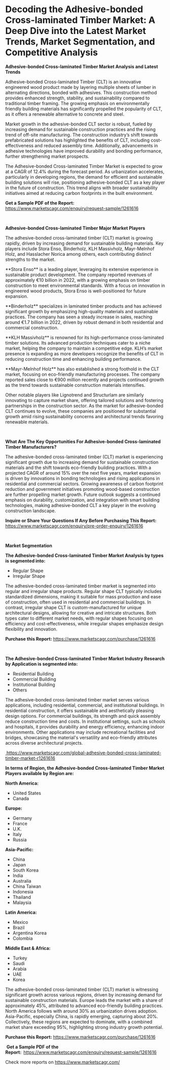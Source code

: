 <p><h1>Decoding the Adhesive-bonded Cross-laminated Timber Market: A Deep Dive into the Latest Market Trends, Market Segmentation, and Competitive Analysis</h1></p><p><strong>Adhesive-bonded Cross-laminated Timber Market Analysis and Latest Trends</strong></p>
<p><p>Adhesive-bonded Cross-laminated Timber (CLT) is an innovative engineered wood product made by layering multiple sheets of lumber in alternating directions, bonded with adhesives. This construction method provides enhanced strength, stability, and sustainability compared to traditional timber framing. The growing emphasis on environmentally friendly building materials has significantly propelled the popularity of CLT, as it offers a renewable alternative to concrete and steel.</p><p>Market growth in the adhesive-bonded CLT sector is robust, fueled by increasing demand for sustainable construction practices and the rising trend of off-site manufacturing. The construction industry’s shift towards prefabricated solutions has highlighted the benefits of CLT, including cost-effectiveness and reduced assembly time. Additionally, advancements in adhesive technologies have improved durability and bonding performance, further strengthening market prospects.</p><p>The Adhesive-bonded Cross-laminated Timber Market is expected to grow at a CAGR of 12.4% during the forecast period. As urbanization accelerates, particularly in developing regions, the demand for efficient and sustainable building solutions will rise, positioning adhesive-bonded CLT as a key player in the future of construction. This trend aligns with broader sustainability initiatives aimed at reducing carbon footprints in the built environment.</p></p>
<p><strong>Get a Sample PDF of the Report:&nbsp;</strong> <a href="https://www.marketscagr.com/enquiry/request-sample/1261616?utm_campaign=3534&utm_medium=2&utm_source=Github&utm_content=ia&utm_term=03042025&utm_id=adhesive-bonded-cross-laminated-timber">https://www.marketscagr.com/enquiry/request-sample/1261616</a></p>
<p>&nbsp;</p>
<p><strong>Adhesive-bonded Cross-laminated Timber Major Market Players</strong></p>
<p><p>The adhesive-bonded cross-laminated timber (CLT) market is growing rapidly, driven by increasing demand for sustainable building materials. Key players include Stora Enso, Binderholz, KLH Massivholz, Mayr-Melnhof Holz, and Hasslacher Norica among others, each contributing distinct strengths to the market.</p><p>**Stora Enso** is a leading player, leveraging its extensive experience in sustainable product development. The company reported revenues of approximately €10 billion in 2022, with a growing emphasis on timber construction to meet environmental standards. With a focus on innovation in engineered wood products, Stora Enso is well-positioned for future expansion.</p><p>**Binderholz** specializes in laminated timber products and has achieved significant growth by emphasizing high-quality materials and sustainable practices. The company has seen a steady increase in sales, reaching around €1.7 billion in 2022, driven by robust demand in both residential and commercial construction.</p><p>**KLH Massivholz** is renowned for its high-performance cross-laminated timber solutions. Its advanced production techniques cater to a niche market, helping the company to maintain a competitive edge. KLH’s market presence is expanding as more developers recognize the benefits of CLT in reducing construction time and enhancing building performance.</p><p>**Mayr-Melnhof Holz** has also established a strong foothold in the CLT market, focusing on eco-friendly manufacturing processes. The company reported sales close to €900 million recently and projects continued growth as the trend towards sustainable construction materials intensifies.</p><p>Other notable players like Lignotrend and Structurlam are similarly innovating to capture market share, offering tailored solutions and fostering partnerships in the construction sector. As the market for adhesive-bonded CLT continues to evolve, these companies are positioned for substantial growth amid rising sustainability concerns and architectural trends favoring renewable materials.</p></p>
<p>&nbsp;</p>
<p><strong>What Are The Key Opportunities For Adhesive-bonded Cross-laminated Timber Manufacturers?</strong></p>
<p><p>The adhesive-bonded cross-laminated timber (CLT) market is experiencing significant growth due to increasing demand for sustainable construction materials and the shift towards eco-friendly building practices. With a projected CAGR of around 15% over the next five years, market expansion is driven by innovations in bonding technologies and rising applications in residential and commercial sectors. Growing awareness of carbon footprint reduction and government initiatives promoting wood-based construction are further propelling market growth. Future outlook suggests a continued emphasis on durability, customization, and integration with smart building technologies, making adhesive-bonded CLT a key player in the evolving construction landscape.</p></p>
<p><strong>Inquire or Share Your Questions If Any Before Purchasing This Report:</strong> <a href="https://www.marketscagr.com/enquiry/pre-order-enquiry/1261616?utm_campaign=3534&utm_medium=2&utm_source=Github&utm_content=ia&utm_term=03042025&utm_id=adhesive-bonded-cross-laminated-timber">https://www.marketscagr.com/enquiry/pre-order-enquiry/1261616</a></p>
<p>&nbsp;</p>
<p><strong>Market Segmentation</strong></p>
<p><strong>The Adhesive-bonded Cross-laminated Timber Market Analysis by types is segmented into:</strong></p>
<p><ul><li>Regular Shape</li><li>Irregular Shape</li></ul></p>
<p><p>The adhesive-bonded cross-laminated timber market is segmented into regular and irregular shape products. Regular shape CLT typically includes standardized dimensions, making it suitable for mass production and ease of construction, often used in residential and commercial buildings. In contrast, irregular shape CLT is custom-manufactured for unique architectural designs, allowing for creative and intricate structures. Both types cater to different market needs, with regular shapes focusing on efficiency and cost-effectiveness, while irregular shapes emphasize design flexibility and innovation.</p></p>
<p><strong>Purchase this Report:&nbsp;</strong><a href="https://www.marketscagr.com/purchase/1261616?utm_campaign=3534&utm_medium=2&utm_source=Github&utm_content=ia&utm_term=03042025&utm_id=adhesive-bonded-cross-laminated-timber">https://www.marketscagr.com/purchase/1261616</a></p>
<p>&nbsp;</p>
<p><strong>The Adhesive-bonded Cross-laminated Timber Market Industry Research by Application is segmented into:</strong></p>
<p><ul><li>Residential Building</li><li>Commercial Building</li><li>Institutional Building</li><li>Others</li></ul></p>
<p><p>The adhesive-bonded cross-laminated timber market serves various applications, including residential, commercial, and institutional buildings. In residential construction, it offers sustainable and aesthetically pleasing design options. For commercial buildings, its strength and quick assembly reduce construction time and costs. In institutional settings, such as schools and hospitals, it provides durability and energy efficiency, enhancing indoor environments. Other applications may include recreational facilities and bridges, showcasing the material's versatility and eco-friendly attributes across diverse architectural projects.</p></p>
<p><a href="https://www.marketscagr.com/global-adhesive-bonded-cross-laminated-timber-market-r1261616?utm_campaign=3534&utm_medium=2&utm_source=Github&utm_content=ia&utm_term=03042025&utm_id=adhesive-bonded-cross-laminated-timber">&nbsp;https://www.marketscagr.com/global-adhesive-bonded-cross-laminated-timber-market-r1261616</a></p>
<p><strong>In terms of Region, the Adhesive-bonded Cross-laminated Timber Market Players available by Region are:</strong></p>
<p>
    <p> <strong> North America: </strong>
        <ul>
            <li>United States</li>
            <li>Canada</li>
        </ul>
        </p> 
    <p> <strong> Europe: </strong>
        <ul>
            <li>Germany</li>
            <li>France</li>
            <li>U.K.</li>
            <li>Italy</li>
            <li>Russia</li>
        </ul>
        </p> 
    <p> <strong> Asia-Pacific: </strong>
        <ul>
            <li>China</li>
            <li>Japan</li>
            <li>South Korea</li>
            <li>India</li>
            <li>Australia</li>
            <li>China Taiwan</li>
            <li>Indonesia</li>
            <li>Thailand</li>
            <li>Malaysia</li>
        </ul>
        </p> 
    <p> <strong> Latin America: </strong>
        <ul>
            <li>Mexico</li>
            <li>Brazil</li>
            <li>Argentina Korea</li>
            <li>Colombia</li>
        </ul>
        </p> 
    <p> <strong> Middle East & Africa: </strong>
        <ul>
            <li>Turkey</li>
            <li>Saudi</li>
            <li>Arabia</li>
            <li>UAE</li>
            <li>Korea</li>
        </ul>
    </p>
    </p>
<p><p>The adhesive-bonded cross-laminated timber (CLT) market is witnessing significant growth across various regions, driven by increasing demand for sustainable construction materials. Europe leads the market with a share of approximately 45%, attributed to advanced eco-friendly building practices. North America follows with around 30% as urbanization drives adoption. Asia-Pacific, especially China, is rapidly emerging, capturing about 20%. Collectively, these regions are expected to dominate, with a combined market share exceeding 95%, highlighting strong industry growth potential.</p></p>
<p><strong>Purchase this Report: </strong><a href="https://www.marketscagr.com/purchase/1261616?utm_campaign=3534&utm_medium=2&utm_source=Github&utm_content=ia&utm_term=03042025&utm_id=adhesive-bonded-cross-laminated-timber">https://www.marketscagr.com/purchase/1261616</a></p>
<p>&nbsp;<strong>Get a Sample PDF of the Report:&nbsp;&nbsp;</strong><a href="https://www.marketscagr.com/enquiry/request-sample/1261616?utm_campaign=3534&utm_medium=2&utm_source=Github&utm_content=ia&utm_term=03042025&utm_id=adhesive-bonded-cross-laminated-timber">https://www.marketscagr.com/enquiry/request-sample/1261616</a></p>
<p><strong></strong></p>
<p>Check more reports on <a href="https://www.marketscagr.com/?utm_campaign=3534&utm_medium=2&utm_source=Github&utm_content=ia&utm_term=03042025&utm_id=adhesive-bonded-cross-laminated-timber">https://www.marketscagr.com/</a></p>